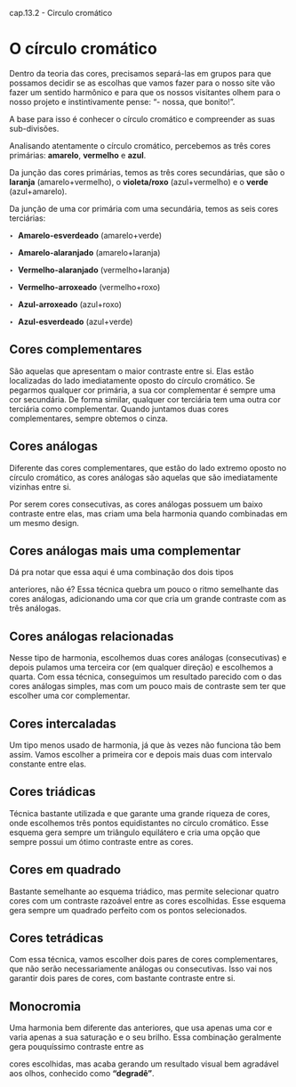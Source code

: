 cap.13.2 - Circulo cromático

# O círculo cromático

Dentro da teoria das cores, precisamos separá-las em grupos para que possamos decidir se as escolhas que vamos fazer para o nosso site vão fazer um sentido harmônico e para que os nossos visitantes olhem para o nosso projeto e instintivamente pense: “- nossa, que bonito!”.

A base para isso é conhecer o círculo cromático e compreender as suas sub-divisões.

Analisando atentamente o círculo cromático, percebemos as três cores primárias: **amarelo**, **vermelho** e **azul**.

Da junção das cores primárias, temos as três cores secundárias, que são o **laranja** (amarelo+vermelho), o **violeta/roxo** (azul+vermelho) e o **verde** (azul+amarelo).

Da junção de uma cor primária com uma secundária, temos as seis cores terciárias:

‣  **Amarelo-esverdeado** (amarelo+verde)

‣  **Amarelo-alaranjado** (amarelo+laranja)

‣  **Vermelho-alaranjado** (vermelho+laranja)

‣  **Vermelho-arroxeado** (vermelho+roxo)

‣  **Azul-arroxeado** (azul+roxo)

‣  **Azul-esverdeado** (azul+verde)

## Cores complementares

São aquelas que apresentam o maior contraste entre si. Elas estão localizadas do lado imediatamente oposto do círculo cromático. Se pegarmos qualquer cor primária, a sua cor complementar é sempre uma cor secundária. De forma similar, qualquer cor terciária tem uma outra cor terciária como complementar. Quando juntamos duas cores complementares, sempre obtemos o cinza.

## Cores análogas

Diferente das cores complementares, que estão do lado extremo oposto no círculo cromático, as cores análogas são aquelas que são imediatamente vizinhas entre si.

Por serem cores consecutivas, as cores análogas possuem um baixo contraste entre elas, mas criam uma bela harmonia quando combinadas em um mesmo design.

## Cores análogas mais uma complementar

Dá pra notar que essa aqui é uma combinação dos dois tipos

anteriores, não é? Essa técnica quebra um pouco o ritmo semelhante das cores análogas, adicionando uma cor que cria um grande contraste com as três análogas.

## Cores análogas relacionadas

Nesse tipo de harmonia, escolhemos duas cores análogas (consecutivas) e depois pulamos uma terceira cor (em qualquer direção) e escolhemos a quarta. Com essa técnica, conseguimos um resultado parecido com o das cores análogas simples, mas com um pouco mais de contraste sem ter que escolher uma cor complementar.

## Cores intercaladas

Um tipo menos usado de harmonia, já que às vezes não funciona tão bem assim. Vamos escolher a primeira cor e depois mais duas com intervalo constante entre elas.

## Cores triádicas

Técnica bastante utilizada e que garante uma grande riqueza de cores, onde escolhemos três pontos equidistantes no círculo cromático. Esse esquema gera sempre um triângulo equilátero e cria uma opção que sempre possui um ótimo contraste entre as cores.

## Cores em quadrado

Bastante semelhante ao esquema triádico, mas permite selecionar quatro cores com um contraste razoável entre as cores escolhidas. Esse esquema gera sempre um quadrado perfeito com os pontos selecionados.

## Cores tetrádicas

Com essa técnica, vamos escolher dois pares de cores complementares, que não serão necessariamente análogas ou consecutivas. Isso vai nos garantir dois pares de cores, com bastante contraste entre si. 

## Monocromia

Uma harmonia bem diferente das anteriores, que usa apenas uma cor e varia apenas a sua saturação e o seu brilho. Essa combinação geralmente gera pouquíssimo contraste entre as

cores escolhidas, mas acaba gerando um resultado visual bem agradável aos olhos, conhecido como **“degradê”**.